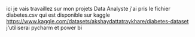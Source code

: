 ici je vais travaillez sur mon projets Data Analyste
j'ai pris le fichier diabetes.csv qui est disponible sur kaggle https://www.kaggle.com/datasets/akshaydattatraykhare/diabetes-dataset
j'utiliserai pycharm et power bi
